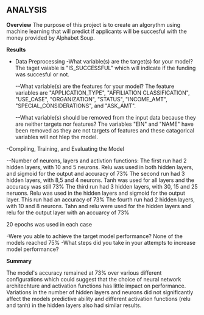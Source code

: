 ## **ANALYSIS**


**Overview**
  The purpose of this project is to create an algorythm using machine learning that will predict if applicants will be succesful with the money provided by Alphabet Soup.
  
**Results**
- Data Preprocessing
  -What variable(s) are the target(s) for your model?  The taget vaiable is "IS_SUCCESSFUL" which will indicate if the funding was succesful or not.
  
  --What variable(s) are the features for your model? The feature variables are "APPLICATION_TYPE", "AFFILIATION CLASSIFICATION", "USE_CASE", "ORGANIZATION", "STATUS", "INCOME_AMT", "SPECIAL_CONSIDERATIONS", and 
  "ASK_AMT".
  
  --What variable(s) should be removed from the input data because they are neither targets nor features? The variables "EIN" and "NAME" have been removed as they are not targets of features and these catagorical 
   variables will not hlep the model.

-Compiling, Training, and Evaluating the Model

  --Number of neurons, layers and activtion functions:
  The first run had 2 hidden layers, with 10 and 5 neurons. Relu was used in both hidden layers, and sigmoid for the output and accuracy of 73%
  The second run had 3 hidden layers, with 8,5 and 4 neurons. Tanh was used for all layers and the accuracy was still 73%
  The third run had 3 hidden layers, with 30, 15 and 25 neruons. Relu was used in the hidden layers and sigmoid for the output layer. This run had an accuracy of 73%
  The fourth run had 2 hidden layers, with  10 and 8 neurons. Tahn and relu were used for the hidden layers and relu for the output layer with an accuarcy of 73%

  20 epochs was used in each case
  
  -Were you able to achieve the target model performance? None of the models reached 75%
  -What steps did you take in your attempts to increase model performance?
  
  
**Summary**

The model's accuracy remained at 73% over various different configurations which could suggest that the choice of neural network architechture and activation functions has little impact on performance.
Variations in the number of hidden layers and neurons did not significantly affect the models predictive ability and different activation functions (relu and tanh) in the hidden layers also had similar results.
